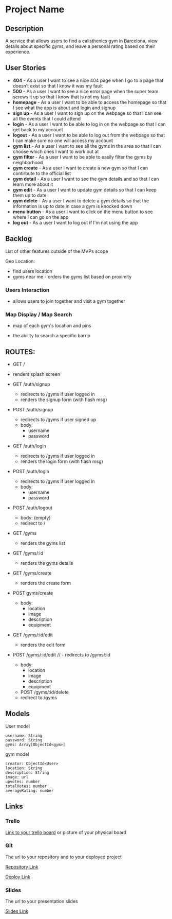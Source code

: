 # Project Name

## Description

A service that allows users to find a calisthenics gym in Barcelona, view details about specific gyms, and leave a personal rating based on their experience. 
 
## User Stories

- **404** - As a user I want to see a nice 404 page when I go to a page that doesn’t exist so that I know it was my fault 
- **500** - As a user I want to see a nice error page when the super team screws it up so that I know that is not my fault
- **homepage** - As a user I want to be able to access the homepage so that I see what the app is about and login and signup
- **sign up** - As a user I want to sign up on the webpage so that I can see all the events that I could attend
- **login** - As a user I want to be able to log in on the webpage so that I can get back to my account
- **logout** - As a user I want to be able to log out from the webpage so that I can make sure no one will access my account
- **gym list** - As a user I want to see all the gyms in the area so that I can choose which ones I want to work out at
- **gym filter** - As a user I want to be able to easily filter the gyms by neighborhood
- **gym create** - As a user I want to create a new gym so that I can contirbute to the official list
- **gym detail** - As a user I want to see the gym details and so that I can learn more about it
- **gym edit** - As a user I want to update gym details so that I can keep them up to date
- **gym delete** - As a user I want to delete a gym details so that the information is up to date in case a gym is knocked down
- **menu button** - As a user I want to click on the menu button to see where I can go on the app
- **log out** - As a user I want to log out if I'm not using the app

## Backlog

List of other features outside of the MVPs scope

Geo Location:
- find users location 
- gyms near me - orders the gyms list based on proximity

### Users Interaction

- allows users to join together and visit a gym together

### Map Display / Map Search

- map of each gym's location and pins

- the ability to search a specific barrio


## ROUTES:
- GET /
 - renders splash screen
- GET /auth/signup
  - redirects to /gyms if user logged in
  - renders the signup form (with flash msg)
- POST /auth/signup
  - redirects to /gyms if user signed up
  - body:
    - username
    - password
- GET /auth/login
  - redirects to /gyms if user logged in
  - renders the login form (with flash msg)
- POST /auth/login
  - redirects to /gyms if user logged in
  - body:
    - username
    - password
- POST /auth/logout
  - body: (empty)
  - redirect to /

- GET /gyms
  - renders the gyms list

- GET /gyms/:id
  - renders the gyms details

- GET /gyms/create
  - renders the create form
- POST gyms/create
  - body: 
    - location
    - image
    - description
    - equipment
- GET /gyms/:id/edit
  - renders the edit form
- POST /gyms/:id/edit
 // - redirects to /gyms/:id
  - body: 
    - location
    - image
    - description
    - equipment
  - POST /gyms/:id/delete
   - redirect to /gyms


## Models

User model
 
```
username: String
password: String
gyms: Array[ObjectId<gym>]
```

gym model

```
creator: ObjectId<User>
location: String
description: String
image: url
upvotes: number
totalVotes: number
averageRating: number

``` 

## Links

### Trello

[Link to your trello board](https://trello.com) or picture of your physical board

### Git

The url to your repository and to your deployed project

[Repository Link](http://github.com)

[Deploy Link](http://heroku.com)

### Slides

The url to your presentation slides

[Slides Link](http://slides.com)